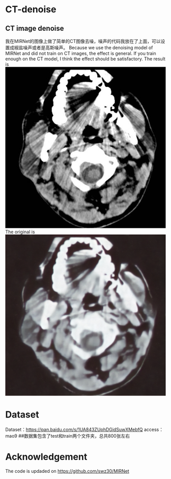 # CT-denoise
## CT image denoise
我在MIRNet的图像上做了简单的CT图像去噪，噪声的代码我放在了上面，可以设置成椒盐噪声或者是高斯噪声。
Because we use the denoising model of MIRNet and did not train on CT images, the effect is general. If you train enough on the CT model, I think the effect should be satisfactory.
The result is ![image](https://github.com/zhangbaijin/CT-denoise/blob/main/2%20(2).jpg)
The original is ![image](https://github.com/zhangbaijin/CT-denoise/blob/main/0001_1.png)
# Dataset
Dataset：https://pan.baidu.com/s/1UA843ZUphDGidSuwXMebfQ access：mao9 
##数据集包含了test和train两个文件夹，总共800张左右

# Acknowledgement
The code is updaded on https://github.com/swz30/MIRNet 
